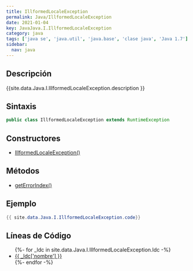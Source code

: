 ```yaml
---
title: IllformedLocaleException
permalink: Java/IllformedLocaleException
date: 2021-01-04
key: JavaJava.I.IllformedLocaleException
category: java
tags: ['java se', 'java.util', 'java.base', 'clase java', 'Java 1.7']
sidebar: 
  nav: java
---
```


## Descripción
{{site.data.Java.I.IllformedLocaleException.description }}

## Sintaxis
~~~java
public class IllformedLocaleException extends RuntimeException
~~~

## Constructores
* [IllformedLocaleException()](/Java/IllformedLocaleException/IllformedLocaleException/)

## Métodos
* [getErrorIndex()](/Java/IllformedLocaleException/getErrorIndex)

## Ejemplo
~~~java
{{ site.data.Java.I.IllformedLocaleException.code}}
~~~

## Líneas de Código
<ul>
{%- for _ldc in site.data.Java.I.IllformedLocaleException.ldc -%}
   <li>
       <a href="{{_ldc['url'] }}">{{ _ldc['nombre'] }}</a>
   </li>
{%- endfor -%}
</ul>
